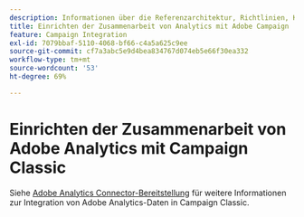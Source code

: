 ```yaml
---
description: Informationen über die Referenzarchitektur, Richtlinien, Konfigurationsschritte und Tests, die Implementierungsspezialisten befolgen müssen, wenn Adobe Analytics mit Adobe Campaign zusammenarbeiten soll.
title: Einrichten der Zusammenarbeit von Analytics mit Adobe Campaign
feature: Campaign Integration
exl-id: 7079bbaf-5110-4068-bf66-c4a5a625c9ee
source-git-commit: cf7a3abc5e9d4bea834767d074eb5e66f30ea332
workflow-type: tm+mt
source-wordcount: '53'
ht-degree: 69%

---
```


# Einrichten der Zusammenarbeit von Adobe Analytics mit Campaign Classic

Siehe [Adobe Analytics Connector-Bereitstellung](https://experienceleague.adobe.com/docs/campaign-classic/using/getting-started/connectors/analytics-connector/adobe-analytics-provisioning.html?lang=de) für weitere Informationen zur Integration von Adobe Analytics-Daten in Campaign Classic.
